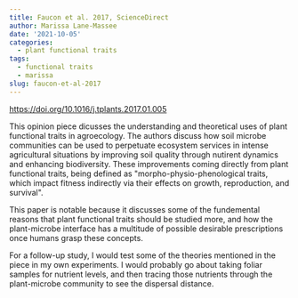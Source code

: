 ```yaml
---
title: Faucon et al. 2017, ScienceDirect
author: Marissa Lane-Massee
date: '2021-10-05'
categories:
  - plant functional traits
tags:
  - functional traits
  - marissa
slug: faucon-et-al-2017
---
```

https://doi.org/10.1016/j.tplants.2017.01.005

This opinion piece dicusses the understanding and theoretical uses of plant functional traits in agroecology. The authors discuss how soil microbe communities can be used to perpetuate ecosystem services in intense agricultural situations by improving soil quality through nutirent dynamics and enhancing biodiversity. These improvements coming directly from plant functional traits, being defined as "morpho-physio-phenological traits, which impact fitness indirectly via their effects on growth, reproduction, and survival".

This paper is notable because it discusses some of the fundemental reasons that plant functional traits should be studied more, and how the plant-microbe interface has a multitude of possible desirable prescriptions once humans grasp these concepts.

For a follow-up study, I would test some of the theories mentioned in the piece in my own experiments. I would probably go about taking foliar samples for nutrient levels, and then tracing those nutrients through the plant-microbe community to see the dispersal distance.